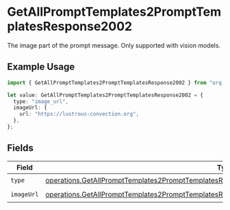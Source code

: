 # GetAllPromptTemplates2PromptTemplatesResponse2002

The image part of the prompt message. Only supported with vision models.

## Example Usage

```typescript
import { GetAllPromptTemplates2PromptTemplatesResponse2002 } from "orq-poc-typescript-multi-env-version/models/operations";

let value: GetAllPromptTemplates2PromptTemplatesResponse2002 = {
  type: "image_url",
  imageUrl: {
    url: "https://lustrous-convection.org",
  },
};
```

## Fields

| Field                                                                                                                                                                                                                | Type                                                                                                                                                                                                                 | Required                                                                                                                                                                                                             | Description                                                                                                                                                                                                          |
| -------------------------------------------------------------------------------------------------------------------------------------------------------------------------------------------------------------------- | -------------------------------------------------------------------------------------------------------------------------------------------------------------------------------------------------------------------- | -------------------------------------------------------------------------------------------------------------------------------------------------------------------------------------------------------------------- | -------------------------------------------------------------------------------------------------------------------------------------------------------------------------------------------------------------------- |
| `type`                                                                                                                                                                                                               | [operations.GetAllPromptTemplates2PromptTemplatesResponse200ApplicationJSONResponseBodyItems2Type](../../models/operations/getallprompttemplates2prompttemplatesresponse200applicationjsonresponsebodyitems2type.md) | :heavy_check_mark:                                                                                                                                                                                                   | N/A                                                                                                                                                                                                                  |
| `imageUrl`                                                                                                                                                                                                           | [operations.GetAllPromptTemplates2PromptTemplatesResponse200ImageUrl](../../models/operations/getallprompttemplates2prompttemplatesresponse200imageurl.md)                                                           | :heavy_check_mark:                                                                                                                                                                                                   | N/A                                                                                                                                                                                                                  |